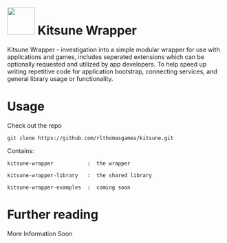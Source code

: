 <h1><img height="64px" src="./kitsune.ico" width="64px"/> Kitsune Wrapper</h1>
Kitsune Wrapper  -  investigation into a simple modular wrapper for use with applications and games, 
includes seperated extensions which can be optionally requested and utilized by app developers.
To help speed up writing repetitive code for application bootstrap, connecting services, and general 
library usage or functionality.


# Usage

Check out the repo
```
git clone https://github.com/rlthomasgames/kitsune.git
```

Contains:
````
kitsune-wrapper           :  the wrapper

kitsune-wrapper-library   :  the shared library

kitsune-wrapper-examples  :  coming soon
````

# Further reading

More Information Soon
